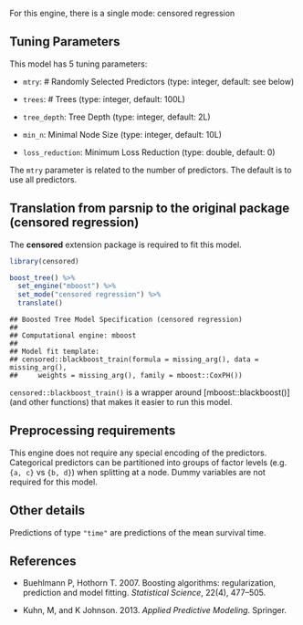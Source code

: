 


For this engine, there is a single mode: censored regression

## Tuning Parameters



This model has 5 tuning parameters:

- `mtry`: # Randomly Selected Predictors (type: integer, default: see below)

- `trees`: # Trees (type: integer, default: 100L)

- `tree_depth`: Tree Depth (type: integer, default: 2L)

- `min_n`: Minimal Node Size (type: integer, default: 10L)

- `loss_reduction`: Minimum Loss Reduction (type: double, default: 0)

The `mtry` parameter is related to the number of predictors. The default is to use all predictors.

## Translation from parsnip to the original package (censored regression)

The **censored** extension package is required to fit this model.


``` r
library(censored)

boost_tree() %>% 
  set_engine("mboost") %>% 
  set_mode("censored regression") %>% 
  translate()
```

```
## Boosted Tree Model Specification (censored regression)
## 
## Computational engine: mboost 
## 
## Model fit template:
## censored::blackboost_train(formula = missing_arg(), data = missing_arg(), 
##     weights = missing_arg(), family = mboost::CoxPH())
```

`censored::blackboost_train()` is a wrapper around [mboost::blackboost()] (and other functions) that makes it easier to run this model. 

## Preprocessing requirements


This engine does not require any special encoding of the predictors. Categorical predictors can be partitioned into groups of factor levels (e.g. `{a, c}` vs `{b, d}`) when splitting at a node. Dummy variables are not required for this model. 

## Other details



Predictions of type `"time"` are predictions of the mean survival time.

## References

 - Buehlmann P, Hothorn T. 2007. Boosting algorithms: regularization, prediction and model fitting. _Statistical Science_, 22(4), 477–505.

 - Kuhn, M, and K Johnson. 2013. _Applied Predictive Modeling_. Springer.
